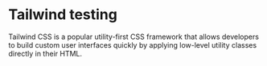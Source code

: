 # Tailwind testing
Tailwind CSS is a popular utility-first CSS framework that allows developers to build custom user interfaces quickly by applying low-level utility classes directly in their HTML.